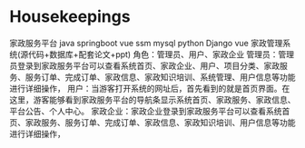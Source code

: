 # Housekeepings
家政服务平台 java springboot vue ssm mysql python Django vue 家政管理系统(源代码+数据库+配套论文+ppt) 角色：管理员、用户、家政企业  管理员：管理员登录到家政服务平台可以查看系统首页、家政企业、用户、项目分类、家政服务、服务订单、完成订单、家政信息、家政知识培训、系统管理、用户信息等功能进行详细操作，  用户：当游客打开系统的网址后，首先看到的就是首页界面。在这里，游客能够看到家政服务平台的导航条显示系统首页、家政服务、家政信息、平台公告、个人中心。  家政企业：家政企业登录到家政服务平台可以查看系统首页、家政服务、服务订单、完成订单、家政信息、家政知识培训、用户信息等功能进行详细操作，
